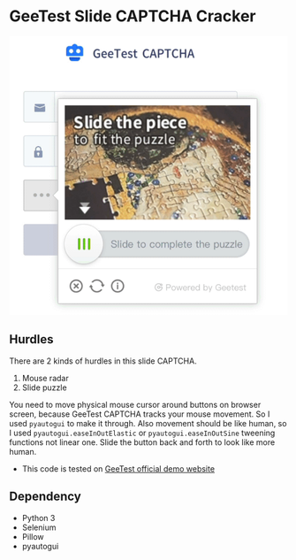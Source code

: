 # GeeTest Slide CAPTCHA Cracker

![](result.gif)

## Hurdles

There are 2 kinds of hurdles in this slide CAPTCHA.

1. Mouse radar
2. Slide puzzle

You need to move physical mouse cursor around buttons on browser screen, because GeeTest CAPTCHA tracks your mouse movement. So I used `pyautogui` to make it through.
Also movement should be like human, so I used `pyautogui.easeInOutElastic` or `pyautogui.easeInOutSine` tweening functions not linear one.
Slide the button back and forth to look like more human.

* This code is tested on [GeeTest official demo website](https://www.geetest.com/en/demo)

## Dependency

- Python 3
- Selenium
- Pillow
- pyautogui
